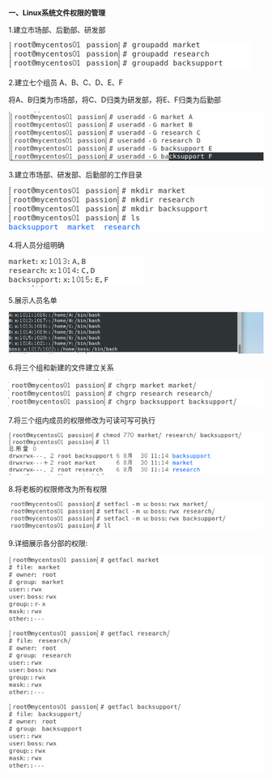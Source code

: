 **一、Linux系统文件权限的管理**



1.建立市场部、后勤部、研发部

![62b25bbdcf92fb1086ca74472652e77](62b25bbdcf92fb1086ca74472652e77.png)

2.建立七个组员 A、B、C、D、E、F

将A、B归类为市场部，将C、D归类为研发部，将E、F归类为后勤部

![cd7688de67ba60ad1480e51ba2f6128](cd7688de67ba60ad1480e51ba2f6128.png)

3.建立市场部、研发部、后勤部的工作目录

![87145a25dbc1904069aa8399bcc32c6](87145a25dbc1904069aa8399bcc32c6.png)

4.将人员分组明确

![edd17426f5ab3b6bf618cc6bed760b9](edd17426f5ab3b6bf618cc6bed760b9.png)

5.展示人员名单

![fbaab98096f3fde0be6aec8b3758fcd](fbaab98096f3fde0be6aec8b3758fcd.png)

6.将三个组和新建的文件建立关系

![6a343c2b84aba8bf0d0f484dc84d4fe](6a343c2b84aba8bf0d0f484dc84d4fe.png)

7.将三个组内成员的权限修改为可读可写可执行

![a15b1ceab0e37374ff14feb10c00d1f](a15b1ceab0e37374ff14feb10c00d1f.png)

8.将老板的权限修改为所有权限

![833513648949c6615cc521dd1f8b38f](833513648949c6615cc521dd1f8b38f.png)

9.详细展示各分部的权限:

![1ce641d5d76972afb8f222e5ec5315d](1ce641d5d76972afb8f222e5ec5315d.png)